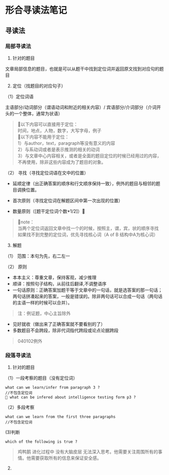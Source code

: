 # 形合寻读法笔记
## 寻读法
### 局部寻读法
1. 针对的题目

文章局部信息的题目，也就是可以从题干中找到定位词并返回原文找到对应句的题目

2. 定位（找题目的对应句子）

（1）定位词语

主语部分/动词部分（谓语动词和附近的相关内容）/
宾语部分/介词部分（介词开头的一个整体，通常为状语）
> 🌟以下内容可以直接用于定位：  
> 时间，地点，人物，数字，大写字母，例子  
> 🌟以下内容不能用于定位：  
>  1）与author，text，paragraph等没有意义的内容  
>  2）与系动词或者是表示推测的相关的动词  
>  3）与文章中心内容相关，或者是全面的题目定位的时候已经用过的内容，不再使用，除非这些内容成为了题目的对象。  

（2） 寻找（寻找定位词语在文中的位置）

* 延顺定律（出正确答案的顺序和行文顺序保持一致），例外的题目与相邻的题目调换位置。

* 首次原则（寻找定位词在解题区间中第一次出现的位置）

* 数量原则（[题干定位词个数*1/2]）🚩
> 📒note：  
> 当两个定位词返回文章中找一个的时候，按照主，谓，宾，状的顺序寻找  
> 如果找不到完整的定位词，优先寻找核心词（A of B 结构中A为核心词）  

3. 解题

（1） 范围：本句为先，右二左一

（2） 原则
* 本本主义：尊重文章，保持客观，减少推理
* 顺译：按照句子结构，从前往后翻译,不调整语序
* 一句话原则：正确答案加题干等于文章中的一句话，就是选答案的那一句话；两句话拼凑起来的答案，一般是错误的。除非两句话可以合成一句话（两句话的主语一样的时候可以合并）。
> 注：例证题，中心主旨除外
* 见好就收（做出来了正确答案就不要看别的了）
* 多数题目不会跨段，除非代词指代跨段或论点论据跨段
> 040102例外

### 段落寻读法
1. 针对的题目

（1）一段考察的题目（没有定位词）
```
what can we learn/infer from paragraph 3 ?
//不包含定位词
🙅‍ what can be infered about intelligence testing form p3 ?
```
（2）多段考察
```
what can we learn from the first three paragraphs
//不包含定位词
```
(3)判断
```
which of the following is true ?
```
> 鸡鸭鹅 进化过程中 没有大脑皮层 无法深入思考。他需要关注周围所有的事情。他需要获取所有的信息来保证安全感。
2. 
